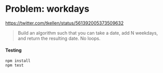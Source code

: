 # Problem: workdays

https://twitter.com/tkellen/status/561392005373509632

> Build an algorithm such that you can take a date, add N weekdays, and return the resulting date. No loops.

#### Testing

```
npm install
npm test
```
